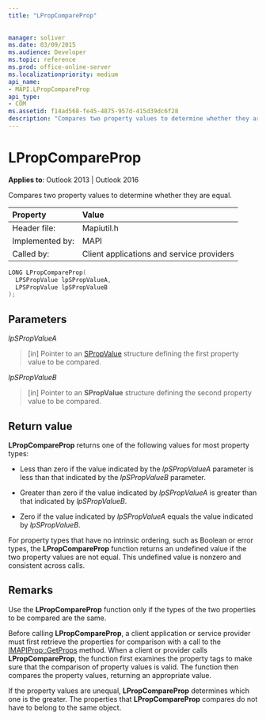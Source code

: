 ```yaml
---
title: "LPropCompareProp"
 
 
manager: soliver
ms.date: 03/09/2015
ms.audience: Developer
ms.topic: reference
ms.prod: office-online-server
ms.localizationpriority: medium
api_name:
- MAPI.LPropCompareProp
api_type:
- COM
ms.assetid: f14ad568-fe45-4875-957d-415d39dc6f28
description: "Compares two property values to determine whether they are equal. "
---
```


# LPropCompareProp

  
  
**Applies to**: Outlook 2013 | Outlook 2016 
  
Compares two property values to determine whether they are equal. 
  
|Property |Value |
|:-----|:-----|
|Header file:  <br/> |Mapiutil.h  <br/> |
|Implemented by:  <br/> |MAPI  <br/> |
|Called by:  <br/> |Client applications and service providers  <br/> |
   
```cpp
LONG LPropCompareProp(
  LPSPropValue lpSPropValueA,
  LPSPropValue lpSPropValueB
);
```

## Parameters

 _lpSPropValueA_
  
> [in] Pointer to an [SPropValue](spropvalue.md) structure defining the first property value to be compared. 
    
 _lpSPropValueB_
  
> [in] Pointer to an **SPropValue** structure defining the second property value to be compared. 
    
## Return value

 **LPropCompareProp** returns one of the following values for most property types: 
  
- Less than zero if the value indicated by the  _lpSPropValueA_ parameter is less than that indicated by the  _lpSPropValueB_ parameter. 
    
- Greater than zero if the value indicated by  _lpSPropValueA_ is greater than that indicated by  _lpSPropValueB_.
    
- Zero if the value indicated by  _lpSPropValueA_ equals the value indicated by  _lpSPropValueB_. 
    
For property types that have no intrinsic ordering, such as Boolean or error types, the **LPropCompareProp** function returns an undefined value if the two property values are not equal. This undefined value is nonzero and consistent across calls. 
  
## Remarks

Use the **LPropCompareProp** function only if the types of the two properties to be compared are the same. 
  
Before calling **LPropCompareProp**, a client application or service provider must first retrieve the properties for comparison with a call to the [IMAPIProp::GetProps](imapiprop-getprops.md) method. When a client or provider calls **LPropCompareProp**, the function first examines the property tags to make sure that the comparison of property values is valid. The function then compares the property values, returning an appropriate value. 
  
If the property values are unequal, **LPropCompareProp** determines which one is the greater. The properties that **LPropCompareProp** compares do not have to belong to the same object. 
  

